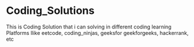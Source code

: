 # Coding_Solutions
This is Coding Solution that i can solving in different coding learning Platforms llike eetcode, coding_ninjas, geeksfor geekforgeeks, hackerrank, etc
